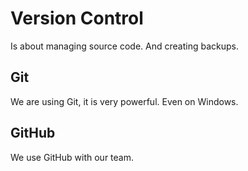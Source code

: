Version Control
===============

Is about managing source code. And creating backups.

Git
---

We are using Git, it is very powerful. Even on Windows.

GitHub
------

We use GitHub with our team.

